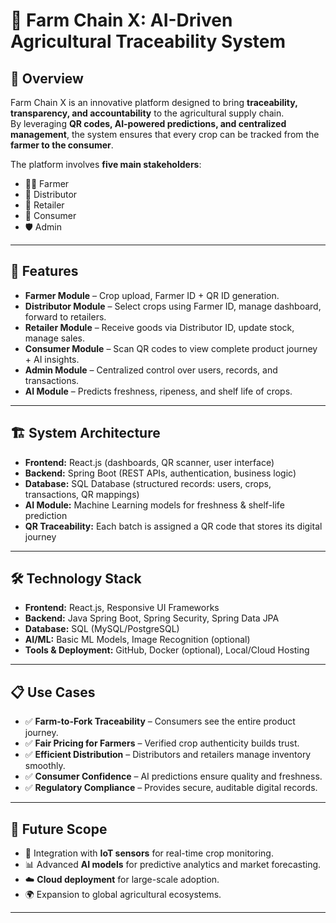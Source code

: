 # 🌾 Farm Chain X: AI-Driven Agricultural Traceability System

## 📌 Overview
Farm Chain X is an innovative platform designed to bring **traceability, transparency, and accountability** to the agricultural supply chain.  
By leveraging **QR codes, AI-powered predictions, and centralized management**, the system ensures that every crop can be tracked from the **farmer to the consumer**.  

The platform involves **five main stakeholders**:  
- 👨‍🌾 Farmer  
- 🚚 Distributor  
- 🏬 Retailer  
- 🛒 Consumer  
- 🛡️ Admin  

---

## 🚀 Features
- **Farmer Module** – Crop upload, Farmer ID + QR ID generation.  
- **Distributor Module** – Select crops using Farmer ID, manage dashboard, forward to retailers.  
- **Retailer Module** – Receive goods via Distributor ID, update stock, manage sales.  
- **Consumer Module** – Scan QR codes to view complete product journey + AI insights.  
- **Admin Module** – Centralized control over users, records, and transactions.  
- **AI Module** – Predicts freshness, ripeness, and shelf life of crops.  

---

## 🏗️ System Architecture
- **Frontend:** React.js (dashboards, QR scanner, user interface)  
- **Backend:** Spring Boot (REST APIs, authentication, business logic)  
- **Database:** SQL Database (structured records: users, crops, transactions, QR mappings)  
- **AI Module:** Machine Learning models for freshness & shelf-life prediction  
- **QR Traceability:** Each batch is assigned a QR code that stores its digital journey  

---

## 🛠️ Technology Stack
- **Frontend:** React.js, Responsive UI Frameworks  
- **Backend:** Java Spring Boot, Spring Security, Spring Data JPA  
- **Database:** SQL (MySQL/PostgreSQL)  
- **AI/ML:** Basic ML Models, Image Recognition (optional)  
- **Tools & Deployment:** GitHub, Docker (optional), Local/Cloud Hosting  

---

## 📋 Use Cases
- ✅ **Farm-to-Fork Traceability** – Consumers see the entire product journey.  
- ✅ **Fair Pricing for Farmers** – Verified crop authenticity builds trust.  
- ✅ **Efficient Distribution** – Distributors and retailers manage inventory smoothly.  
- ✅ **Consumer Confidence** – AI predictions ensure quality and freshness.  
- ✅ **Regulatory Compliance** – Provides secure, auditable digital records.  

---

## 🔮 Future Scope
- 🌱 Integration with **IoT sensors** for real-time crop monitoring.  
- 📊 Advanced **AI models** for predictive analytics and market forecasting.  
- ☁️ **Cloud deployment** for large-scale adoption.  
- 🌍 Expansion to global agricultural ecosystems.  

---


  
